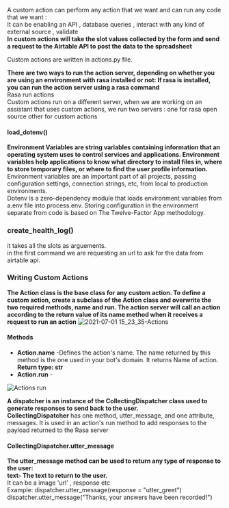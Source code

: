 A custom action can perform any action that we want and can run any code that we want : <br>
  It can be enabling an API , database queries , interact with any kind of external source , validate <br>
  **In custom actions will take the slot values collected by the form and send a request to the Airtable API to post the data to the spreadsheet** <br>
  
  Custom actions are written in actions.py file.<br>
  
 **There are two ways to run the action server, depending on whether you are using an environment with rasa installed or not:
If rasa is installed, you can run the action server using a rasa command** <br>
  Rasa run actions <br>
  Custom actions run on a different server, when we are working on an assistant that uses custom actions, we run two servers : one for rasa open source other for custom actions<br>
  
  #### load_dotenv()
  **Environment Variables are string variables containing information that an operating system uses to control services and applications.
   Environment variables help applications to know what directory to install files in, where to store temporary files, or where to find the user profile information.**
  Environment variables are an important part of all projects, passing configuration settings, connection strings, etc, from local to production environments.<br>
  Dotenv is a zero-dependency module that loads environment variables from a.env file into process.env. 
  Storing configuration in the environment separate from code is based on The Twelve-Factor App methodology.
  
  ### create_health_log()
  it takes all the slots as arguements.<br>
  in the first command we are requesting an url to ask for the data from airtable api.<br>

### Writing Custom Actions
  
  **The Action class is the base class for any custom action. To define a custom action, create a subclass of the Action class and overwrite the two required methods, name and run. The action server will call an action according to the return value of its name method when it receives a request to run an action**
  ![2021-07-01 15_23_35-Actions](https://user-images.githubusercontent.com/72215893/124105011-6fb90e80-da80-11eb-9cee-c57bfe99a6cf.png)
  
  #### Methods
  - **Action.name** -Defines the action's name. The name returned by this method is the one used in your bot's domain. It returns Name of action.<br>
      **Return type: str**<br>
  - **Action.run** - 


   ![Actions run](https://user-images.githubusercontent.com/72215893/124113447-13a6b800-da89-11eb-9bb8-83c1eeee1aba.png)
   
   **A dispatcher is an instance of the CollectingDispatcher class used to generate responses to send back to the user.**<br>
   **CollectingDispatcher** has one method, utter_message, and one attribute, messages. 
   It is used in an action's run method to add responses to the payload returned to the Rasa server<br>
   
   #### CollectingDispatcher.utter_message
   **The utter_message method can be used to return any type of response to the user:**<br>
    **text- The text to return to the user.**<br>
    It can be a image 'url' , response etc<br>
    Example: dispatcher.utter_message(response = "utter_greet")<br>
     dispatcher.utter_message("Thanks, your answers have been recorded!")
 

